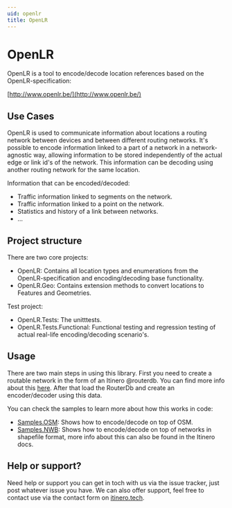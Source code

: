 ```yaml
---
uid: openlr
title: OpenLR
---
```


# OpenLR

OpenLR is a tool to encode/decode location references based on the OpenLR-specification:

[http://www.openlr.be/](http://www.openlr.be/)

## Use Cases

OpenLR is used to communicate information about locations a routing network between devices and between different routing networks. It's possible to encode information linked to a part of a network in a network-agnostic way, allowing information to be stored independently of the actual edge or link id's of the network. This information can be decoding using another routing network for the same location.

Information that can be encoded/decoded:

- Traffic information linked to segments on the network.
- Traffic information linked to a point on the network.
- Statistics and history of a link between networks.
- ...

## Project structure

There are two core projects:

- OpenLR: Contains all location types and enumerations from the OpenLR-specification and encoding/decoding base functionality.
- OpenLR.Geo: Contains extension methods to convert locations to Features and Geometries.

Test project:

- OpenLR.Tests: The unitttests.
- OpenLR.Tests.Functional: Functional testing and regression testing of actual real-life encoding/decoding scenario's.

## Usage

There are two main steps in using this library. First you need to create a routable network in the form of an Itinero @routerdb. You can find more info about this [here](../itinero/data-sources/index.md). After that load the RouterDb and create an encoder/decoder using this data.

You can check the samples to learn more about how this works in code:

- [Samples.OSM](https://github.com/itinero/OpenLR/tree/develop/samples/Samples.OSM): Shows how to encode/decode on top of OSM.
- [Samples.NWB](https://github.com/itinero/OpenLR/tree/develop/samples/Samples.NWB): Shows how to encode/decode on top of networks in shapefile format, more info about this can also be found in the Itinero docs.

## Help or support?

Need help or support you can get in toch with us via the issue tracker, just post whatever issue you have. We can also offer support, feel free to contact use via the contact form on [itinero.tech](http://www.itinero.tech/#contact).